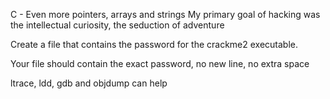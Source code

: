 C - Even more pointers, arrays and strings My primary goal of hacking was the intellectual curiosity, the seduction of adventure

Create a file that contains the password for the crackme2 executable.

Your file should contain the exact password, no new line, no extra space

ltrace, ldd, gdb and objdump can help
